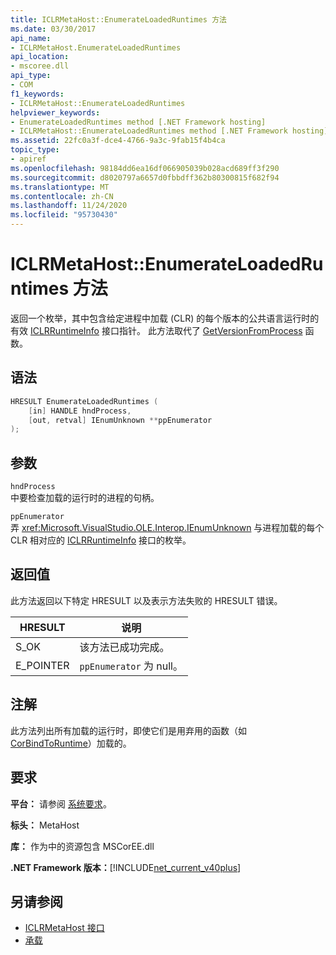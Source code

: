 ```yaml
---
title: ICLRMetaHost::EnumerateLoadedRuntimes 方法
ms.date: 03/30/2017
api_name:
- ICLRMetaHost.EnumerateLoadedRuntimes
api_location:
- mscoree.dll
api_type:
- COM
f1_keywords:
- ICLRMetaHost::EnumerateLoadedRuntimes
helpviewer_keywords:
- EnumerateLoadedRuntimes method [.NET Framework hosting]
- ICLRMetaHost::EnumerateLoadedRuntimes method [.NET Framework hosting]
ms.assetid: 22fc0a3f-dce4-4766-9a3c-9fab15f4b4ca
topic_type:
- apiref
ms.openlocfilehash: 98184dd6ea16df066905039b028acd689ff3f290
ms.sourcegitcommit: d8020797a6657d0fbbdff362b80300815f682f94
ms.translationtype: MT
ms.contentlocale: zh-CN
ms.lasthandoff: 11/24/2020
ms.locfileid: "95730430"
---
```

# <a name="iclrmetahostenumerateloadedruntimes-method"></a>ICLRMetaHost::EnumerateLoadedRuntimes 方法

返回一个枚举，其中包含给定进程中加载 (CLR) 的每个版本的公共语言运行时的有效 [ICLRRuntimeInfo](iclrruntimeinfo-interface.md) 接口指针。 此方法取代了 [GetVersionFromProcess](getversionfromprocess-function.md) 函数。  
  
## <a name="syntax"></a>语法  
  
```cpp  
HRESULT EnumerateLoadedRuntimes (  
    [in] HANDLE hndProcess,  
    [out, retval] IEnumUnknown **ppEnumerator  
);  
```  
  
## <a name="parameters"></a>参数  

 `hndProcess`  
 中要检查加载的运行时的进程的句柄。  
  
 `ppEnumerator`  
 弄 <xref:Microsoft.VisualStudio.OLE.Interop.IEnumUnknown> 与进程加载的每个 CLR 相对应的 [ICLRRuntimeInfo](iclrruntimeinfo-interface.md) 接口的枚举。  
  
## <a name="return-value"></a>返回值  

 此方法返回以下特定 HRESULT 以及表示方法失败的 HRESULT 错误。  
  
|HRESULT|说明|  
|-------------|-----------------|  
|S_OK|该方法已成功完成。|  
|E_POINTER|`ppEnumerator` 为 null。|  
  
## <a name="remarks"></a>注解  

 此方法列出所有加载的运行时，即使它们是用弃用的函数（如 [CorBindToRuntime](corbindtoruntime-function.md)）加载的。  
  
## <a name="requirements"></a>要求  

 **平台：** 请参阅 [系统要求](../../get-started/system-requirements.md)。  
  
 **标头：** MetaHost  
  
 **库：** 作为中的资源包含 MSCorEE.dll  
  
 **.NET Framework 版本：**[!INCLUDE[net_current_v40plus](../../../../includes/net-current-v40plus-md.md)]  
  
## <a name="see-also"></a>另请参阅

- [ICLRMetaHost 接口](iclrmetahost-interface.md)
- [承载](index.md)
